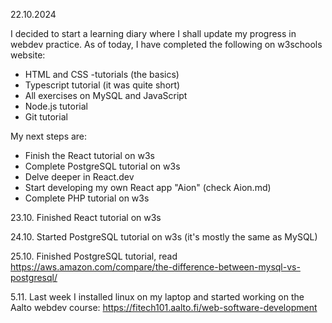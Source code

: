 22.10.2024

I decided to start a learning diary where I shall update my progress in webdev practice. 
As of today, I have completed the following on w3schools website:
- HTML and CSS -tutorials (the basics)
- Typescript tutorial (it was quite short)
- All exercises on MySQL and JavaScript
- Node.js tutorial
- Git tutorial

My next steps are:
- Finish the React tutorial on w3s
- Complete PostgreSQL tutorial on w3s
- Delve deeper in React.dev
- Start developing my own React app "Aion" (check Aion.md)
- Complete PHP tutorial on w3s

23.10. Finished React tutorial on w3s

24.10. Started PostgreSQL tutorial on w3s (it's mostly the same as MySQL)

25.10. Finished PostgreSQL tutorial, read https://aws.amazon.com/compare/the-difference-between-mysql-vs-postgresql/

5.11. Last week I installed linux on my laptop and started working on the Aalto webdev course: https://fitech101.aalto.fi/web-software-development
